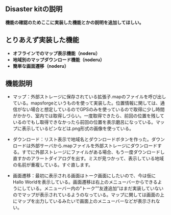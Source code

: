 ## Disaster kitの説明

__機能の確認のためここに実装した機能とかの説明を追加してほしい。__

## とりあえず実装した機能
- __オフラインでのマップ表示機能（noderu）__
- __地域別のマップダウンロード機能（noderu）__
- __簡単な画面遷移（noderu）__

## 機能説明
- マップ：外部ストレージに保存されている拡張子.mapのファイルを呼び出している。mapsforgeというものを使って実装した。位置情報に関しては、通信がない場合と想定しているのでGPSのみを使っているので取得に少し時間がかかり、室内では取得しづらい。一度取得できたら、前回の位置を残しているのでもし取得できなかったら前回の位置を表示磨呂になっている。マップに表示しているピンなどは.png形式の画像を使っている。

- ダウンロード：リスト表示で地域名とダウンロードボタンを作った。ダウンロードは外部サーバから.mapファイルを外部ストレージにダウンロードする。すでに外部ストレージにファイルがある場合、もう一度ダウンロードし直すかのアラートダイアログを出す。ミスが見つかって、表示している地域の名前が重複している。すぐ直します。

- 画面遷移：最初に表示される画面はトーク画面にしたいので、今は仮にHallo Worldを表示している。画面遷移は右上のメニューバーからできるようにしている。メニューバー内の”トーク””友達追加”はまだ実装していないのでマップが表示されているようのなっている。マップに関しては画面の上にマップを出力しているみたいで画面上のメニューバーなどが表示されない。


